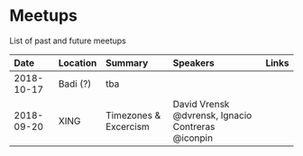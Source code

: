 # Meetups

List of past and future meetups

| Date       | Location | Summary               | Speakers                                          | Links |
|:-----------|:---------|:----------------------|:--------------------------------------------------|:------|
| 2018-10-17 | Badi (?) | tba                   |                                                   |       |
| 2018-09-20 | XING     | Timezones & Excercism | David Vrensk @dvrensk, Ignacio Contreras @iconpin |       |
